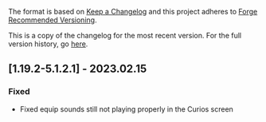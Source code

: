 The format is based on [Keep a Changelog](http://keepachangelog.com/en/1.0.0/) and this project adheres to [Forge Recommended Versioning](https://mcforge.readthedocs.io/en/latest/conventions/versioning/).

This is a copy of the changelog for the most recent version. For the full version history, go [here](https://github.com/TheIllusiveC4/Curios/blob/1.19.x/docs/CHANGELOG.md).

## [1.19.2-5.1.2.1] - 2023.02.15
### Fixed
- Fixed equip sounds still not playing properly in the Curios screen
